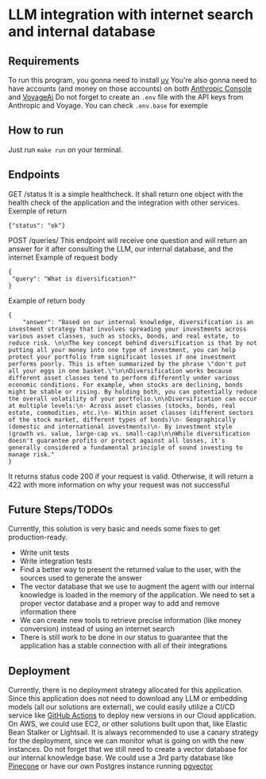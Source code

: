 # LLM integration with internet search and internal database

## Requirements
To run this program, you gonna need to install [uv](https://docs.astral.sh/uv/getting-started/installation/)
You're also gonna need to have accounts (and money on those accounts) on both [Anthropic Console](https://console.anthropic.com/) and [VoyageAi](https://www.voyageai.com/)
Do not forget to create an `.env` file with the API keys from Anthropic and Voyage. You can check `.env.base` for exemple

## How to run
Just run `make run` on your terminal.

## Endpoints
GET /status
It is a simple healthcheck. It shall return one object with the health check of the application and the integration with other services.
Exemple of return
```
{"status": "ok"}
```

POST /queries/
This endpoint will receive one question and will return an answer for it after consulting the LLM, our internal database, and the internet
Example of request body
```
{
 "query": "What is diversification?"
}
```
Example of return body
```
{
    "answer": "Based on our internal knowledge, diversification is an investment strategy that involves spreading your investments across various asset classes, such as stocks, bonds, and real estate, to reduce risk. \n\nThe key concept behind diversification is that by not putting all your money into one type of investment, you can help protect your portfolio from significant losses if one investment performs poorly. This is often summarized by the phrase \"don't put all your eggs in one basket.\"\n\nDiversification works because different asset classes tend to perform differently under various economic conditions. For example, when stocks are declining, bonds might be stable or rising. By holding both, you can potentially reduce the overall volatility of your portfolio.\n\nDiversification can occur at multiple levels:\n- Across asset classes (stocks, bonds, real estate, commodities, etc.)\n- Within asset classes (different sectors of the stock market, different types of bonds)\n- Geographically (domestic and international investments)\n- By investment style (growth vs. value, large-cap vs. small-cap)\n\nWhile diversification doesn't guarantee profits or protect against all losses, it's generally considered a fundamental principle of sound investing to manage risk."
}
```
It returns status code 200 if your request is valid. Otherwise, it will return a 422 with more information on why your request was not successful

## Future Steps/TODOs
Currently, this solution is very basic and needs some fixes to get production-ready.
- Write unit tests
- Write integration tests
- Find a better way to present the returned value to the user, with the sources used to generate the answer
- The vector database that we use to augment the agent with our internal knowledge is loaded in the memory of the application. We need to set a proper vector database and a proper way to add and remove information there
- We can create new tools to retrieve precise information (like money conversion) instead of using an internet search
- There is still work to be done in our status to guarantee that the application has a stable connection with all of their integrations

## Deployment
Currently, there is no deployment strategy allocated for this application. Since this application does not need to download any LLM or embedding models (all our solutions are external), we could easily utilize a CI/CD service like [GitHub Actions](https://docs.github.com/en/actions) to deploy new versions in our Cloud application. On AWS, we could use EC2, or other solutions built upon that, like Elastic Bean Stalker or Lightsail.
It is always recommended to use a canary strategy for the deployment, since we can monitor what is going on with the new instances.
Do not forget that we still need to create a vector database for our internal knowledge base. We could use a 3rd party database like [Pinecone](https://www.pinecone.io/) or have our own Postgres instance running [pgvector](https://www.postgresql.org/about/news/pgvector-050-released-2700/)